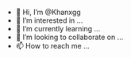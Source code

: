 - 👋 Hi, I’m @Khanxgg
- 👀 I’m interested in ...
- 🌱 I’m currently learning ...
- 💞️ I’m looking to collaborate on ...
- 📫 How to reach me ...

<!---
Khanxgg/Khanxgg is a ✨ special ✨ repository because its `README.md` (this file) appears on your GitHub profile.
You can click the Preview link to take a look at your changes.
--->
